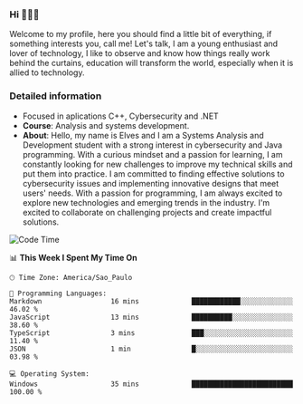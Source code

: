 


### Hi 🙋🏽‍♂️

Welcome to my profile, here you should find a little bit of everything, if something interests you, call me! Let's talk,
I am a young enthusiast and lover of technology, I like to observe and know how things really work behind the curtains, 
education will transform the world, especially when it is allied to technology.

### Detailed information
* Focused in aplications C++, Cybersecurity and .NET
* **Course**: Analysis and systems development.
* **About**: Hello, my name is Elves and I am a Systems Analysis and Development student with a strong interest in cybersecurity and Java programming. With a curious mindset and a passion for learning, I am constantly looking for new challenges to improve my technical skills and put them into practice. I am committed to finding effective solutions to cybersecurity issues and implementing innovative designs that meet users' needs. With a passion for programming, I am always excited to explore new technologies and emerging trends in the industry. I'm excited to collaborate on challenging projects and create impactful solutions.

<!--START_SECTION:waka-->
![Code Time](http://img.shields.io/badge/Code%20Time-42%20hrs%2055%20mins-blue)

📊 **This Week I Spent My Time On** 

```text
🕑︎ Time Zone: America/Sao_Paulo

💬 Programming Languages: 
Markdown                 16 mins             ████████████░░░░░░░░░░░░░   46.02 % 
JavaScript               13 mins             ██████████░░░░░░░░░░░░░░░   38.60 % 
TypeScript               3 mins              ███░░░░░░░░░░░░░░░░░░░░░░   11.40 % 
JSON                     1 min               █░░░░░░░░░░░░░░░░░░░░░░░░   03.98 % 

💻 Operating System: 
Windows                  35 mins             █████████████████████████   100.00 % 
```


<!--END_SECTION:waka-->


